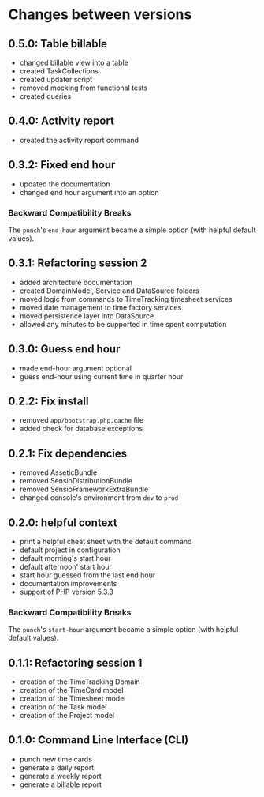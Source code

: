 # Changes between versions

## 0.5.0: Table billable

* changed billable view into a table
* created TaskCollections
* created updater script
* removed mocking from functional tests
* created queries

## 0.4.0: Activity report

* created the activity report command

## 0.3.2: Fixed end hour

* updated the documentation
* changed end hour argument into an option

### Backward Compatibility Breaks

The `punch`'s `end-hour` argument became a simple option (with helpful default
values).

## 0.3.1: Refactoring session 2

* added architecture documentation
* created DomainModel, Service and DataSource folders
* moved logic from commands to TimeTracking timesheet services
* moved date management to time factory services
* moved persistence layer into DataSource
* allowed any minutes to be supported in time spent computation

## 0.3.0: Guess end hour

* made end-hour argument optional
* guess end-hour using current time in quarter hour

## 0.2.2: Fix install

* removed `app/bootstrap.php.cache` file
* added check for database exceptions

## 0.2.1: Fix dependencies

* removed AsseticBundle
* removed SensioDistributionBundle
* removed SensioFrameworkExtraBundle
* changed console's environment from `dev` to `prod`

## 0.2.0: helpful context

* print a helpful cheat sheet with the default command
* default project in configuration
* default morning's start hour
* default afternoon' start hour
* start hour guessed from the last end hour
* documentation improvements
* support of PHP version 5.3.3

### Backward Compatibility Breaks

The `punch`'s `start-hour` argument became a simple option (with helpful default
values).

## 0.1.1: Refactoring session 1

* creation of the TimeTracking Domain
* creation of the TimeCard model
* creation of the Timesheet model
* creation of the Task model
* creation of the Project model

## 0.1.0: Command Line Interface (CLI)

* punch new time cards
* generate a daily report
* generate a weekly report
* generate a billable report
